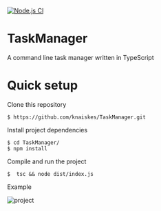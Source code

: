 [![Node.js CI](https://github.com/knaiskes/TaskManager/actions/workflows/node.js.yml/badge.svg)](https://github.com/knaiskes/TaskManager/actions/workflows/node.js.yml)

# TaskManager

A command line task manager written in TypeScript

# Quick setup

Clone this repository

```
$ https://github.com/knaiskes/TaskManager.git
```

Install project dependencies

```
$ cd TaskManager/
$ npm install
```

Compile and run the project

```
$  tsc && node dist/index.js
```

Example

![project](https://github.com/knaiskes/TaskManager/assets/6069054/94c13554-901b-4337-a8d4-4c871537cd7d)
